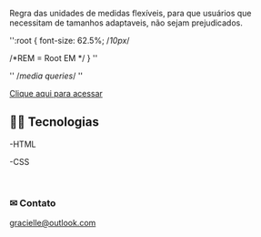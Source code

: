 
Regra das unidades de medidas flexíveis, para que usuários que necessitam de tamanhos adaptaveis, não sejam prejudicados.

'':root {
    font-size: 62.5%; /*10px*/

/*REM = Root EM */
}
''

''
/*media queries*/
''

[Clique aqui para acessar](https://gracih.github.io/Responsividade/)

## 👩‍💻 Tecnologias

-HTML

-CSS

<br>

### ✉ Contato 
gracielle@outlook.com
